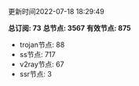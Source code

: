 更新时间2022-07-18 18:29:49

**总订阅: 73**
**总节点: 3567**
**有效节点: 875**
- trojan节点: 88
- ss节点: 717
- v2ray节点: 67
- ssr节点: 3
